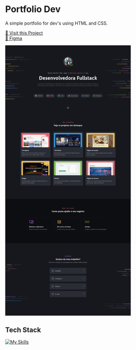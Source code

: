 # Portfolio Dev

A simple portfolio for dev's using HTML and CSS.

<p align="left">
     <a href="https://dev-portfolio-challenge.netlify.app/">📱 Visit this Project</a><br>
     <a href="https://www.figma.com/design/vSlyElvCfEn0d9XwYfsxPR/Portfolio-Dev-(Community)?node-id=2148-1651&t=h0W7z7Y3ioP7QlGq-0">🎨 Figma</a>
</p>

<p align="left">
    <img src="./.github/images/Preview.png" width="400px">
</p>

## Tech Stack

[![My Skills](https://skillicons.dev/icons?i=html,css)](https://skillicons.dev)